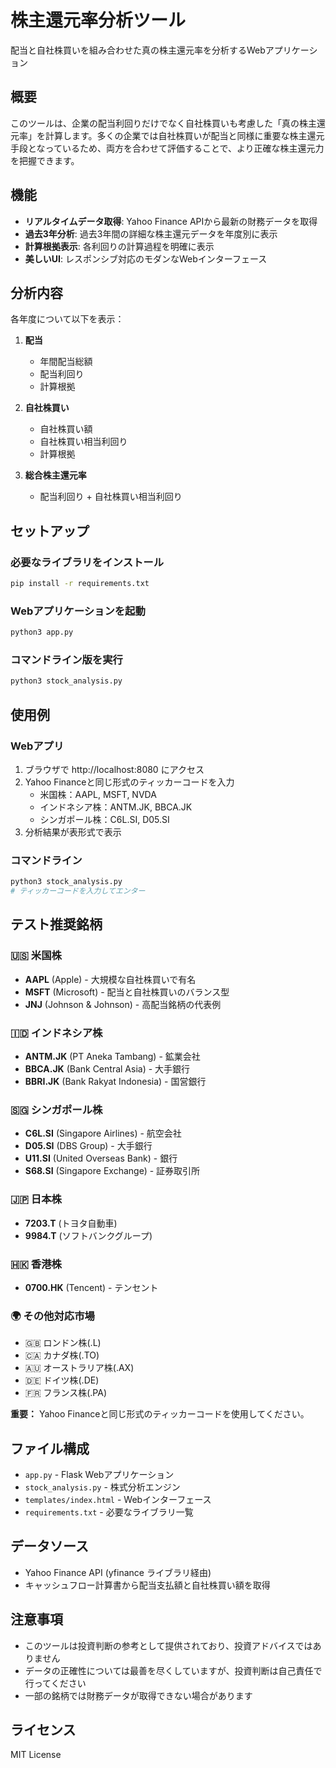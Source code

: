 # 株主還元率分析ツール

配当と自社株買いを組み合わせた真の株主還元率を分析するWebアプリケーション

## 概要

このツールは、企業の配当利回りだけでなく自社株買いも考慮した「真の株主還元率」を計算します。多くの企業では自社株買いが配当と同様に重要な株主還元手段となっているため、両方を合わせて評価することで、より正確な株主還元力を把握できます。

## 機能

- **リアルタイムデータ取得**: Yahoo Finance APIから最新の財務データを取得
- **過去3年分析**: 過去3年間の詳細な株主還元データを年度別に表示
- **計算根拠表示**: 各利回りの計算過程を明確に表示
- **美しいUI**: レスポンシブ対応のモダンなWebインターフェース

## 分析内容

各年度について以下を表示：

1. **配当**
   - 年間配当総額
   - 配当利回り
   - 計算根拠

2. **自社株買い**
   - 自社株買い額
   - 自社株買い相当利回り
   - 計算根拠

3. **総合株主還元率**
   - 配当利回り + 自社株買い相当利回り

## セットアップ

### 必要なライブラリをインストール
```bash
pip install -r requirements.txt
```

### Webアプリケーションを起動
```bash
python3 app.py
```

### コマンドライン版を実行
```bash
python3 stock_analysis.py
```

## 使用例

### Webアプリ
1. ブラウザで http://localhost:8080 にアクセス
2. Yahoo Financeと同じ形式のティッカーコードを入力
   - 米国株：AAPL, MSFT, NVDA
   - インドネシア株：ANTM.JK, BBCA.JK
   - シンガポール株：C6L.SI, D05.SI
3. 分析結果が表形式で表示

### コマンドライン
```bash
python3 stock_analysis.py
# ティッカーコードを入力してエンター
```

## テスト推奨銘柄

### 🇺🇸 米国株
- **AAPL** (Apple) - 大規模な自社株買いで有名
- **MSFT** (Microsoft) - 配当と自社株買いのバランス型
- **JNJ** (Johnson & Johnson) - 高配当銘柄の代表例

### 🇮🇩 インドネシア株
- **ANTM.JK** (PT Aneka Tambang) - 鉱業会社
- **BBCA.JK** (Bank Central Asia) - 大手銀行
- **BBRI.JK** (Bank Rakyat Indonesia) - 国営銀行

### 🇸🇬 シンガポール株  
- **C6L.SI** (Singapore Airlines) - 航空会社
- **D05.SI** (DBS Group) - 大手銀行
- **U11.SI** (United Overseas Bank) - 銀行
- **S68.SI** (Singapore Exchange) - 証券取引所

### 🇯🇵 日本株
- **7203.T** (トヨタ自動車)
- **9984.T** (ソフトバンクグループ)

### 🇭🇰 香港株
- **0700.HK** (Tencent) - テンセント

### 🌍 その他対応市場
- 🇬🇧 ロンドン株(.L)
- 🇨🇦 カナダ株(.TO)  
- 🇦🇺 オーストラリア株(.AX)
- 🇩🇪 ドイツ株(.DE)
- 🇫🇷 フランス株(.PA)

**重要：** Yahoo Financeと同じ形式のティッカーコードを使用してください。

## ファイル構成

- `app.py` - Flask Webアプリケーション
- `stock_analysis.py` - 株式分析エンジン
- `templates/index.html` - Webインターフェース
- `requirements.txt` - 必要なライブラリ一覧

## データソース

- Yahoo Finance API (yfinance ライブラリ経由)
- キャッシュフロー計算書から配当支払額と自社株買い額を取得

## 注意事項

- このツールは投資判断の参考として提供されており、投資アドバイスではありません
- データの正確性については最善を尽くしていますが、投資判断は自己責任で行ってください
- 一部の銘柄では財務データが取得できない場合があります

## ライセンス

MIT License